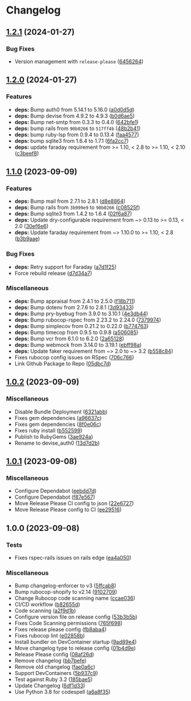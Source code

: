 # Changelog

## [1.2.1](https://github.com/itsmechlark/devise_auth0/compare/v1.2.0...v1.2.1) (2024-01-27)


### Bug Fixes

* Version management with `release-please` ([6456264](https://github.com/itsmechlark/devise_auth0/commit/645626424a252cdd121e351de0c0f74704bd240e))

## [1.2.0](https://github.com/itsmechlark/devise_auth0/compare/v1.1.0...v1.2.0) (2024-01-27)


### Features

* **deps:** Bump auth0 from 5.14.1 to 5.16.0 ([a0d0d5d](https://github.com/itsmechlark/devise_auth0/commit/a0d0d5df8b371e1a02b33839a7440dcad1dc2bc6))
* **deps:** Bump devise from 4.9.2 to 4.9.3 ([b0d6ae5](https://github.com/itsmechlark/devise_auth0/commit/b0d6ae5f41e5893739cd20e3513b151b43d2bb29))
* **deps:** Bump net-smtp from 0.3.3 to 0.4.0 ([642bfe1](https://github.com/itsmechlark/devise_auth0/commit/642bfe12fb6cfdf6e5934b5e8cf5c15091037802))
* **deps:** bump rails from `90b0266` to `517ff4b` ([48b2b41](https://github.com/itsmechlark/devise_auth0/commit/48b2b415d24f777f6470ecdb29af502820ab8a2d))
* **deps:** bump ruby-lsp from 0.9.4 to 0.13.4 ([faa4577](https://github.com/itsmechlark/devise_auth0/commit/faa457770dec68ecebfa7c433dc5d8d0f4e2e406))
* **deps:** bump sqlite3 from 1.6.4 to 1.7.1 ([6fa2cc7](https://github.com/itsmechlark/devise_auth0/commit/6fa2cc76410a9b7dd9e812d1ac9b6f250f0d9747))
* **deps:** update faraday requirement from &gt;= 1.10, &lt; 2.8 to >= 1.10, < 2.10 ([c3beef8](https://github.com/itsmechlark/devise_auth0/commit/c3beef86fd80232b28d6173a3fd50174d121b434))

## [1.1.0](https://github.com/itsmechlark/devise_auth0/compare/v1.0.2...v1.1.0) (2023-09-09)


### Features

* **deps:** Bump mail from 2.7.1 to 2.8.1 ([d8e8864](https://github.com/itsmechlark/devise_auth0/commit/d8e8864262f740c8a03e84b6a785fe510b3b12c4))
* **deps:** Bump rails from `3b999e9` to `90b0266` ([c08525f](https://github.com/itsmechlark/devise_auth0/commit/c08525ffe74afffc8f94bb3152a906da3528509c))
* **deps:** Bump sqlite3 from 1.4.2 to 1.6.4 ([02f6a87](https://github.com/itsmechlark/devise_auth0/commit/02f6a87c58c3c60a19de883474bae693b45f9505))
* **deps:** Update dry-configurable requirement from ~&gt; 0.13 to >= 0.13, &lt; 2.0 ([30ef6e6](https://github.com/itsmechlark/devise_auth0/commit/30ef6e6582e1b09e5360d553199af47ba3fdeefe))
* **deps:** Update faraday requirement from ~&gt; 1.10.0 to >= 1.10, &lt; 2.8 ([b3b9aae](https://github.com/itsmechlark/devise_auth0/commit/b3b9aae887c4518385aeb174cf953a077d02eac4))


### Bug Fixes

* **deps:** Retry support for Faraday ([a7d1f25](https://github.com/itsmechlark/devise_auth0/commit/a7d1f254987510abfa1a9451f46f948041e38bb9))
* Force rebuild release ([d7d34a7](https://github.com/itsmechlark/devise_auth0/commit/d7d34a7aa2d4de23ecc286192612385b0a76d126))


### Miscellaneous

* **deps:** Bump appraisal from 2.4.1 to 2.5.0 ([f18b711](https://github.com/itsmechlark/devise_auth0/commit/f18b71149f89fa86788695db05556737b82b2e5b))
* **deps:** Bump dotenv from 2.7.6 to 2.8.1 ([3d93433](https://github.com/itsmechlark/devise_auth0/commit/3d934339a13e738f783fdf9cb9f29dd2388c001c))
* **deps:** Bump pry-byebug from 3.9.0 to 3.10.1 ([4e3db44](https://github.com/itsmechlark/devise_auth0/commit/4e3db442ffb11502df41a3f4ca382829d3659f98))
* **deps:** Bump rubocop-rspec from 2.23.2 to 2.24.0 ([7379974](https://github.com/itsmechlark/devise_auth0/commit/7379974defcb8a7f19ede23f405604427153f483))
* **deps:** Bump simplecov from 0.21.2 to 0.22.0 ([b774763](https://github.com/itsmechlark/devise_auth0/commit/b774763e9773306f800723570e716e56e5ab6956))
* **deps:** Bump timecop from 0.9.5 to 0.9.8 ([a506085](https://github.com/itsmechlark/devise_auth0/commit/a5060852a4cc177980c87a741f7d5bb260a83218))
* **deps:** Bump vcr from 6.1.0 to 6.2.0 ([2a65128](https://github.com/itsmechlark/devise_auth0/commit/2a65128c7c4c4ef0ceb4e374a0de4d5ed80ddac8))
* **deps:** Bump webmock from 3.14.0 to 3.19.1 ([ebff98a](https://github.com/itsmechlark/devise_auth0/commit/ebff98ade34b1fa6aa4cd0fbd5e45fa55c54e898))
* **deps:** Update faker requirement from ~&gt; 2.0 to ~> 3.2 ([b558c84](https://github.com/itsmechlark/devise_auth0/commit/b558c84573cd1e40897ed62a617340d1bcf596af))
* Fixes rubocop config issues on RSpec ([706c766](https://github.com/itsmechlark/devise_auth0/commit/706c766c9e061cb79e9e84e47cb388f438e9aeb7))
* Link Github Package to Repo ([05dbc7d](https://github.com/itsmechlark/devise_auth0/commit/05dbc7d2e7279b53d52d902fa1308379b67cf028))

## [1.0.2](https://github.com/itsmechlark/devise_auth0/compare/v1.0.1...v1.0.2) (2023-09-09)


### Miscellaneous

* Disable Bundle Deployment ([6321abb](https://github.com/itsmechlark/devise_auth0/commit/6321abb5c357fd701a328a9e329498d3c29324ad))
* Fixes gem dependencies ([a96637c](https://github.com/itsmechlark/devise_auth0/commit/a96637cbf8390b1e04ef92ab3392f7a29ed4840b))
* Fixes gem dependencies ([8f0e06c](https://github.com/itsmechlark/devise_auth0/commit/8f0e06c07e89a6ac0840bc079693ac77ef11c147))
* Fixes ruby install ([b552599](https://github.com/itsmechlark/devise_auth0/commit/b552599a46eb1e18398fea76f2906c2fc3eef82c))
* Publish to RubyGems ([3ae924a](https://github.com/itsmechlark/devise_auth0/commit/3ae924a7cb6679d03fbed69e30ba64592e853786))
* Rename to devise_auth0 ([13d7d2b](https://github.com/itsmechlark/devise_auth0/commit/13d7d2b54e7ecfb79ac5a776f9c30e1fcc0b90ba))

## [1.0.1](https://github.com/itsmechlark/devise-auth0/compare/v1.0.0...v1.0.1) (2023-09-08)


### Miscellaneous

* Configure Dependabot ([eebdd7d](https://github.com/itsmechlark/devise-auth0/commit/eebdd7d46f1521a53b712353fda0a3635d640ff4))
* Configure Dependabot ([f87e567](https://github.com/itsmechlark/devise-auth0/commit/f87e56720d2a4d113fabddde38dc173d4867c784))
* Move Release Please CI config to json ([22e6727](https://github.com/itsmechlark/devise-auth0/commit/22e672730ca2df32fd00ebdb2d4b60e14a82f1aa))
* Move Release Please config to CI ([ee29516](https://github.com/itsmechlark/devise-auth0/commit/ee29516ea8552e4e4a60e7d1faff3fc33534bbc9))

## 1.0.0 (2023-09-08)


### Tests

* Fixes rspec-rails issues on rails edge ([ea4a050](https://github.com/itsmechlark/devise-auth0/commit/ea4a050528196936960d38b29edfb36a6e6cfcf1))


### Miscellaneous

* Bump changelog-enforcer to v3 ([5ffcab8](https://github.com/itsmechlark/devise-auth0/commit/5ffcab87952644b40cf73f45bce8cb2bd82ab534))
* Bump rubocop-shopify to v2.14 ([9102709](https://github.com/itsmechlark/devise-auth0/commit/91027094bbc243ef05fb10bfe2b9da91189ca8a4))
* Change Rubocop code scanning name ([ccae036](https://github.com/itsmechlark/devise-auth0/commit/ccae036e25f8f5d3d9fe0341e81d6b5b53af2df9))
* CI/CD workflow ([b82655d](https://github.com/itsmechlark/devise-auth0/commit/b82655d9a7af844f1a62d558e65799ef796951fc))
* Code scanning ([a2f9d1b](https://github.com/itsmechlark/devise-auth0/commit/a2f9d1b98994be941abfdba41346976cb717ba5a))
* Configure version file on release config ([53b3b5b](https://github.com/itsmechlark/devise-auth0/commit/53b3b5b4b88bc52bddee7bcee4cba1e889d21eda))
* Fixes Code Scanning permissions ([765f698](https://github.com/itsmechlark/devise-auth0/commit/765f698abe70f30a16b84549bb6256c22379d0fd))
* Fixes release please config ([fb8aba4](https://github.com/itsmechlark/devise-auth0/commit/fb8aba487088409c783c7022845be9677e22dd04))
* Fixes rubocop lint ([e02858b](https://github.com/itsmechlark/devise-auth0/commit/e02858b561f3d99691524795d43ae84fd5d8b978))
* Install bundler on DevContainer startup ([9ad89e4](https://github.com/itsmechlark/devise-auth0/commit/9ad89e43b1b1a99f06250c7bdc5b6006cd505cca))
* Move changelog type to release config ([01b4d9e](https://github.com/itsmechlark/devise-auth0/commit/01b4d9e02c981a3adc6c69fd64e9331838c3f618))
* Release Please config ([08af26d](https://github.com/itsmechlark/devise-auth0/commit/08af26d4002d3e89cb210cabd89ea768039193bc))
* Remove changelog ([bb7befe](https://github.com/itsmechlark/devise-auth0/commit/bb7befec90baad2c9f6f4671cb830a9e42491e11))
* Remove old changelog ([fae0a6c](https://github.com/itsmechlark/devise-auth0/commit/fae0a6cdad32a043c53820c78277df2c6acc872a))
* Support DevContainers ([5b937c9](https://github.com/itsmechlark/devise-auth0/commit/5b937c9696fea630eabaa9f4d745e4c64418e753))
* Test against Ruby 3.2 ([185bae5](https://github.com/itsmechlark/devise-auth0/commit/185bae5d12b17409e6ed62d0aa7be9870ca9c424))
* Update Changelog ([6df1d33](https://github.com/itsmechlark/devise-auth0/commit/6df1d33cf6810b752efc5bc4bf6d3f8691117847))
* Use Python 3.8 for codespell ([a6a8f35](https://github.com/itsmechlark/devise-auth0/commit/a6a8f3556ae54dd1ed0608eaa431772ef2ff1977))
